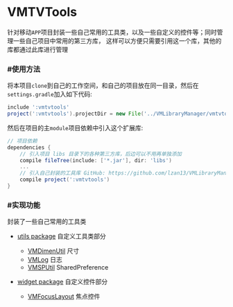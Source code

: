 VMTVTools
=========
针对移动`APP`项目封装一些自己常用的工具类，以及一些自定义的控件等；同时管理一些自己项目中常用的第三方库，
这样可以方便只需要引用这一个库，其他的库都通过此库进行管理


### #使用方法
将本项目`clone`到自己的工作空间，和自己的项目放在同一目录，然后在`settings.gradle`加入如下代码:
```gradle
include ':vmtvtools'
project(':vmtvtools').projectDir = new File('../VMLibraryManager/vmtvtools')
```
然后在项目的主`module`项目依赖中引入这个扩展库:
```gradle
// 项目依赖
dependencies {
    // 引入项目 libs 目录下的各种第三方库，后边可以不用再单独添加
    compile fileTree(include: ['*.jar'], dir: 'libs')
    ...
    // 引入自己封装的工具库 GitHub: https://github.com/lzan13/VMLibraryManager
    compile project(':vmtvtools')
}
```

### #实现功能
封装了一些自己常用的工具类

- [utils package](src/main/java/com/vmloft/develop/library/tools/tv/utils/) 自定义工具类部分
    - [VMDimenUtil](src/main/java/com/vmloft/develop/library/tools/tv/utils/VMDimenUtil.java) 尺寸
    - [VMLog](src/main/java/com/vmloft/develop/library/tools/utils/tv/VMLog.java) 日志
    - [VMSPUtil](src/main/java/com/vmloft/develop/library/tools/tv/utils/VMSPUtil.java) SharedPreference
    
- [widget package](src/main/java/com/vmloft/develop/library/tools/tv/widget) 自定义控件部分
    - [VMFocusLayout](src/main/java/com/vmloft/develop/library/tools/tv/widget/VMFocusLayout.java) 焦点控件
    